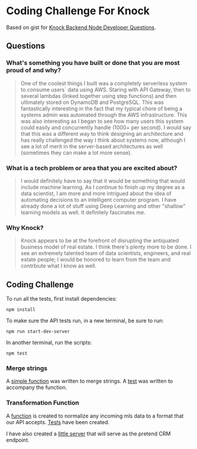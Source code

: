 # Coding Challenge For Knock

Based on gist for [Knock Backend Node Developer Questions](https://gist.github.com/particlebanana/4124568ddf18110376ed22d9cf378127).

## Questions

### What's something you have built or done that you are most proud of and why?

> One of the coolest things I built was a completely serverless system to consume users` data using AWS. Staring with API Gateway, then to several lambdas (linked together using step functions) and then ultimately stored on DynamoDB and PostgreSQL. This was fantastically interesting in the fact that my typical chore of being a systems admin was automated through the AWS infrastructure. This was also interesting as I began to see how many users this system could easily and concurrently handle (1000+ per second). I would say that this was a different way to think designing an architecture and has really challenged the way I think about systems now, although I see a lot of merit in the server-based architectures as well (sometimes they can make a lot more sense).

### What is a tech problem or area that you are excited about?

> I would definitely have to say that it would be something that would include machine learning. As I continue to finish up my degree as a data scientist, I am more and more intrigued about the idea of automating decisions to an intelligent computer program. I have already done a lot of stuff using Deep Learning and other "shallow" learning models as well. It definitely fascinates me. 

### Why Knock?

> Knock appears to be at the forefront of disrupting the antiquated business model of real estate. I think there's plenty more to be done. I see an extremely talented team of data scientists, engineers, and real estate people; I would be honored to learn from the team and contrbiute what I know as well.

## Coding Challenge

To run all the tests, first install dependencies:
```
npm install
```

To make sure the API tests run, in a new terminal, be sure to run:
```
npm run start-dev-server
```

In another terminal, run the scripts:
```
npm test
```

### Merge strings
A [simple function](src/helpers/merge-strings.js) was written to merge strings. A [test](test/merge-strings.js) was written to accompany the function.

### Transformation Function
A [function](src/helpers/normalize-data/normalize-property.js) is created to normalize any incoming mls data to a format that our API accepts. [Tests](test/normalize-home-record.js) have been created.

I have also created a [little server](src/server.js) that will serve as the pretend CRM endpoint.

